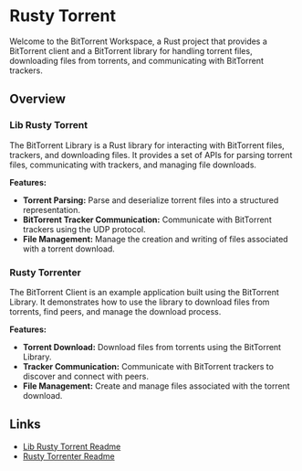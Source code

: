 # Rusty Torrent

Welcome to the BitTorrent Workspace, a Rust project that provides a BitTorrent client and a BitTorrent library for handling torrent files, downloading files from torrents, and communicating with BitTorrent trackers. 

## Overview

### Lib Rusty Torrent

The BitTorrent Library is a Rust library for interacting with BitTorrent files, trackers, and downloading files. It provides a set of APIs for parsing torrent files, communicating with trackers, and managing file downloads.

**Features:**

- **Torrent Parsing:** Parse and deserialize torrent files into a structured representation.
- **BitTorrent Tracker Communication:** Communicate with BitTorrent trackers using the UDP protocol.
- **File Management:** Manage the creation and writing of files associated with a torrent download.

### Rusty Torrenter

The BitTorrent Client is an example application built using the BitTorrent Library. It demonstrates how to use the library to download files from torrents, find peers, and manage the download process.

**Features:**

- **Torrent Download:** Download files from torrents using the BitTorrent Library.
- **Tracker Communication:** Communicate with BitTorrent trackers to discover and connect with peers.
- **File Management:** Create and manage files associated with the torrent download.

## Links

- [Lib Rusty Torrent Readme](./lib_rusty_torrent/README.md)
- [Rusty Torrenter Readme](./lib_rusty_torrent/README.md)
